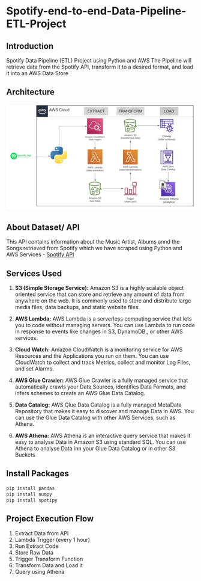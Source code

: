 # Spotify-end-to-end-Data-Pipeline-ETL-Project

## Introduction
Spotify Data Pipeline (ETL) Project using Python and AWS
The Pipeline will retrieve data from the Spotify API, transform it to a desired format, and load it into an AWS Data Store

## Architecture
![Architecture Diagram](https://github.com/Areyvansh/Spotify-end-to-end-Data-Pipeline-ETL-Project/blob/main/Spotify-Project-Architecture-Diagram.jpg)

## About Dataset/ API
This API contains information about the Music Artist, Albums annd the Songs retrieved from Spotify which we have scraped using Python and AWS Services - [Spotify API](https://developer.spotify.com/documentation/web-api)

## Services Used
1. **S3 (Simple Storage Service):** Amazon S3 is a highly scalable object oriented service that can store and retrieve any amount of data from anywhere on the web. It is commonly used to store and distribute large media files, data backups, and static website files.
  
2. **AWS Lambda:** AWS Lambda is a serverless computing service that lets you to code without managing servers. You can use Lambda to run code in response to events like changes in S3, DynamoDB,, or other AWS services.

3. **Cloud Watch:** Amazon CloudWatch is a monitoring service for AWS Resources and the Applications you run on them. You can use CloudWatch to collect and track Metrics, collect and monitor Log Files, and set Alarms.

4. **AWS Glue Crawler:** AWS Glue Crawler is a fully managed service that automatically crawls your Data Sources, identifies Data Formats, and infers schemes to create an AWS Glue Data Catalog.

5. **Data Catalog:** AWS Glue Data Catalog is a fully managed MetaData Repository that makes it easy to discover and manage Data in AWS. You can use the Glue Data Catalog with other AWS Services, such as Athena.

6. **AWS Athena:** AWS Athena is an interactive query service that makes it easy to analyse Data in Amazon S3 using standard SQL. You can use Athena to analyse Data inn your Glue Data Catalog or in other S3 Buckets    

## Install Packages
```
pip install pandas
pip install numpy
pip install spotipy
```
## Project Execution Flow
1. Extract Data from API
2. Lambda Trigger (every 1 hour)
3. Run Extract Code
4. Store Raw Data
5. Trigger Transform Function
6. Transform Data and Load it
7. Query using Athena
